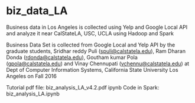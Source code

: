 # biz_data_LA
Business data in Los Angeles is collected using Yelp and Google Local API and analyze it near CalStateLA, USC, UCLA using Hadoop and Spark

Business Data Set is collected from Google Local and Yelp API by the graduate students, Sridhar reddy Puli (spuli@calstatela.edu), Ram Dharan Donda (rdonda@calstatela.edu), Goutham kumar Pola (gpola@calstatela.edu) and Vinay Chennupati (vchennu@calstatela.edu) at Dept of Computer Information Systems, California State University Los Angeles on Fall 2016

Tutorial pdf file: biz_analysis_LA_v4.2.pdf
ipynb Code in Spark: biz_analysis_LA.ipynb
